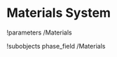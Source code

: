<!-- MOOSE System Documentation Stub: Remove this when content is added. -->
# Materials System
!parameters /Materials

!subobjects phase_field /Materials

